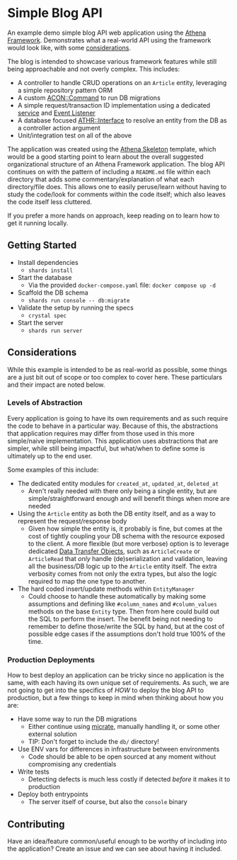 # Simple Blog API

An example demo simple blog API web application using the [Athena Framework](https://athenaframework.org/#athena-framework).
Demonstrates what a real-world API using the framework would look like, with some [considerations](#considerations).

The blog is intended to showcase various framework features while still being approachable and not overly complex.
This includes:

* A controller to handle CRUD operations on an `Article` entity, leveraging a simple repository pattern ORM
* A custom [ACON::Command](https://athenaframework.org/Console/Command/) to run DB migrations
* A simple request/transaction ID implementation using a dedicated [service](https://athenaframework.org/why_athena/#services) and [Event Listener](https://athenaframework.org/EventDispatcher/Annotations/AsEventListener/)
* A database focused [ATHR::Interface](https://athenaframework.org/Framework/Controller/ValueResolvers/Interface/) to resolve an entity from the DB as a controller action argument
* Unit/integration test on all of the above

The application was created using the [Athena Skeleton](https://github.com/athena-framework/skeleton) template,
which would be a good starting point to learn about the overall suggested organizational structure of an Athena Framework application.
The blog API continues on with the pattern of including a `README.md` file within each directory that adds some commentary/explanation of what each directory/file does.
This allows one to easily peruse/learn without having to study the code/look for comments within the code itself; which also leaves the code itself less cluttered.

If you prefer a more hands on approach, keep reading on to learn how to get it running locally.

## Getting Started

* Install dependencies
  * `shards install`
* Start the database
  * Via the provided `docker-compose.yaml` file: `docker compose up -d`
* Scaffold the DB schema
  * `shards run console -- db:migrate`
* Validate the setup by running the specs
  * `crystal spec`
* Start the server
  * `shards run server`

## Considerations

While this example is intended to be as real-world as possible, some things are a just bit out of scope or too complex to cover here.
These particulars and their impact are noted below.

### Levels of Abstraction

Every application is going to have its own requirements and as such require the code to behave in a particular way.
Because of this, the abstractions that application requires may differ from those used in this more simple/naive implementation.
This application uses abstractions that are simpler, while still being impactful, but what/when to define some is ultimately up to the end user.

Some examples of this include:

* The dedicated entity modules for `created_at`, `updated_at`, `deleted_at`
  * Aren't really needed with there only being a single entity, but are simple/straightforward enough and will benefit things when more are needed
* Using the `Article` entity as both the DB entity itself, and as a way to represent the request/response body
  * Given how simple the entity is, it probably is fine, but comes at the cost of tightly coupling your DB schema with the resource exposed to the client.
    A more flexible (but more verbose) option is to leverage dedicated [Data Transfer Objects](https://en.wikipedia.org/wiki/Data_transfer_object), such as `ArticleCreate` or `ArticleRead`
    that _only_ handle (de)serialization and validation, leaving all the business/DB logic up to the `Article` entity itself.
    The extra verbosity comes from not only the extra types, but also the logic required to map the one type to another.
* The hard coded insert/update methods within `EntityManager`
  * Could choose to handle these automatically by making some assumptions and defining like `#column_names` and `#column_values` methods on the base `Entity` type.
    Then from here could build out the SQL to perform the insert.
    The benefit being not needing to remember to define those/write the SQL by hand, but at the cost of possible edge cases if the assumptions don't hold true 100% of the time.

### Production Deployments

How to best deploy an application can be tricky since no application is the same, with each having its own unique set of requirements.
As such, we are not going to get into the specifics of _HOW_ to deploy the blog API to production, but a few things to keep in mind when thinking about how you are:

* Have some way to run the DB migrations
  * Either continue using [micrate](https://github.com/amberframework/micrate), manually handling it, or some other external solution
  * TIP: Don't forget to include the `db/` directory!
* Use ENV vars for differences in infrastructure between environments
  * Code should be able to be open sourced at any moment without compromising any credentials
* Write tests
  * Detecting defects is much less costly if detected _before_ it makes it to production
* Deploy both entrypoints
  * The server itself of course, but also the `console` binary

## Contributing

Have an idea/feature common/useful enough to be worthy of including into the application?
Create an issue and we can see about having it included.
